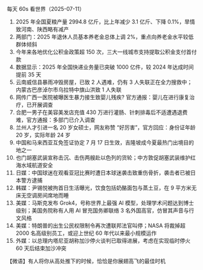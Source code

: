 每天 60s 看世界（2025-07-11）

1. 2025 年全国夏粮产量 2994.8 亿斤，比上年减少 3.1 亿斤、下降 0.1%，旱情致河南、陕西略有减产
2. 两部门：2025 年退休人员基本养老金总体上调 2%，重点向养老金水平较低群体倾斜
3. 今年来各地优化公积金政策超 150 次，三大一线城市支持提取公积金支付首付款
4. 数据显示：2025 年全国快递业务量已突破 1000 亿件，较 2024 年达成时间提前 35 天
5. 云南威信县暴雨冲毁房屋，已致 2 人遇难，仍有 3 人失联正在全力搜救中；内蒙古巴彦淖尔市乌拉特中旗山洪致 1 人失联
6. 网传广西一医院被曝医生暴力接生致婴儿残疾? 官方通报：婴儿在进行康复治疗，已开展调查
7. 合肥一男子在美容美发店充值 430 万进行灌肠、针刺排毒后不适遭遇退费难，官方通报：多部门已介入调查
8. 兰州人才引进一名 20 岁女硕士，网友称赞 “好厉害”，官方回应：身份证年龄 20 岁，实际年龄 24 岁
9. 中国和马来西亚互免签证协定 7 月 17 日生效，吉隆坡成今夏最热门出境目的地之一
10. 也门胡塞武装宣称击沉、击伤两艘赴以色列的货轮；中方敦促胡塞武装维护红海水域航道安全
11. 日媒：中国球迷在观看亚冠比赛时遭日本球迷袭击致重伤骨折，袭击者已被日本警方逮捕
12. 韩媒：尹锡悦被拘首日生活曝光，饮食包括奶酪面包与蒸土豆，在 9 平方米无床无空调房间席地而睡
13. 美媒：马斯克发布 Grok4，号称世界上最强 AI 模型，处理学术问题达到博士级别；美国务院称有人用 AI 冒充国务卿联络 3 名外国高官，仿冒其声音与行文风格
14. 美媒：特朗普的出生公民权限制令再次遭联邦法官叫停；NASA 将裁掉超 2000 名高级别员工，或迎上世纪 60 年代以来最小规模运作
15. 外媒：以总理内塔尼亚胡称加沙停火谈判已取得进展，考虑在实现临时停火 60 天后结束加沙冲突

【微语】有人将你从高处推下的时候，恰恰是你展翅高飞的最佳时机